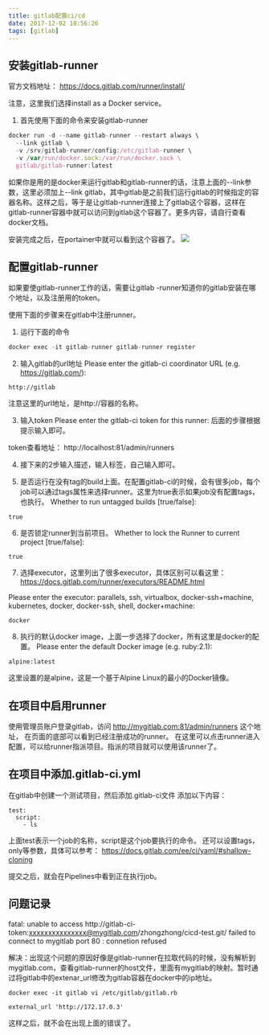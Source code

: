 ```yaml
---
title: gitlab配置ci/cd
date: 2017-12-02 18:56:26
tags: [gitlab]
---
```


## 安装gitlab-runner

官方文档地址： https://docs.gitlab.com/runner/install/

注意，这里我们选择install as a Docker service。

1. 首先使用下面的命令来安装gitlab-runner

```js
docker run -d --name gitlab-runner --restart always \
  --link gitlab \ 
  -v /srv/gitlab-runner/config:/etc/gitlab-runner \
  -v /var/run/docker.sock:/var/run/docker.sock \
  gitlab/gitlab-runner:latest
```

如果你是用的是docker来运行gitlab和gitlab-runner的话，注意上面的--link参数，这里必须加上--link gitlab，其中gitlab是之前我们运行gitlab的时候指定的容器名称。这样之后，等于是让gitlab-runner连接上了gitlab这个容器，这样在gitlab-runner容器中就可以访问到gitlab这个容器了。更多内容，请自行查看docker文档。

安装完成之后，在portainer中就可以看到这个容器了。
![](1.png)

## 配置gitlab-runner

如果要使gitlab-runner工作的话，需要让gitlab
-runner知道你的gitlab安装在哪个地址，以及注册用的token。

使用下面的步骤来在gitlab中注册runner。

1. 运行下面的命令
```js
docker exec -it gitlab-runner gitlab-runner register
```

2. 输入gitlab的url地址
Please enter the gitlab-ci coordinator URL (e.g. https://gitlab.com/):
```
http://gitlab
```

注意这里的url地址，是http://容器的名称。

3. 输入token
Please enter the gitlab-ci token for this runner:
后面的步骤根据提示输入即可。

token查看地址： http://localhost:81/admin/runners

4. 接下来的2步输入描述，输入标签，自己输入即可。

5. 是否运行在没有tag的build上面。在配置gitlab-ci的时候，会有很多job，每个job可以通过tags属性来选择runner。这里为true表示如果job没有配置tags，也执行。
Whether to run untagged builds [true/false]:
```
true
```
6. 是否锁定runner到当前项目。
Whether to lock the Runner to current project [true/false]:

```
true
```

7. 选择executor，这里列出了很多executor，具体区别可以看这里：https://docs.gitlab.com/runner/executors/README.html

Please enter the executor: parallels, ssh, virtualbox, docker-ssh+machine, kubernetes, docker, docker-ssh, shell, docker+machine:
```
docker
```
8. 执行的默认docker image，上面一步选择了docker，所有这里是docker的配置。
Please enter the default Docker image (e.g. ruby:2.1):
```
alpine:latest
```
这里设置的是alpine，这是一个基于Alpine Linux的最小的Docker镜像。

## 在项目中启用runner
使用管理员账户登录gitlab，访问 http://mygitlab.com:81/admin/runners 这个地址，
在页面的底部可以看到已经注册成功的runner。
在这里可以点击runner进入配置，可以给runner指派项目。指派的项目就可以使用该runner了。

## 在项目中添加.gitlab-ci.yml
在gitlab中创建一个测试项目，然后添加.gitlab-ci文件
添加以下内容：
```
test:
  script:
    - ls
```
上面test表示一个job的名称，script是这个job要执行的命令。
还可以设置tags，only等参数，具体可以参考： https://docs.gitlab.com/ee/ci/yaml/#shallow-cloning

提交之后，就会在Pipelines中看到正在执行job。

## 问题记录
fatal: unable to access
http://gitlab-ci-token:xxxxxxxxxxxxxxx@mygitlab.com/zhongzhong/cicd-test.git/
failed to connect to mygitlab port 80 : connetion refused

解决：出现这个问题的原因好像是gitlab-runner在拉取代码的时候，没有解析到
mygitlab.com，查看gitlab-runner的host文件，里面有mygitlab的映射。暂时通过将gitlab中的extenar_url修改为gitlab容器在docker中的ip地址。

```
docker exec -it gitlab vi /etc/gitlab/gitlab.rb
```

```
external_url 'http://172.17.0.3'
```

这样之后，就不会在出现上面的错误了。

